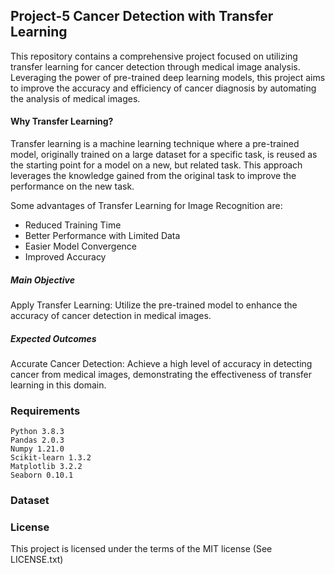 ## Project-5 Cancer Detection with Transfer Learning

This repository contains a comprehensive project focused on utilizing transfer learning for cancer detection through medical image analysis. Leveraging the power of pre-trained deep learning models, this project aims to improve the accuracy and efficiency of cancer diagnosis by automating the analysis of medical images.

#### Why Transfer Learning?

Transfer learning is a machine learning technique where a pre-trained model, originally trained on a large dataset for a specific task, is reused as the starting point for a model on a new, but related task. This approach leverages the knowledge gained from the original task to improve the performance on the new task.

Some advantages of Transfer Learning for Image Recognition are:
- Reduced Training Time
- Better Performance with Limited Data
- Easier Model Convergence
- Improved Accuracy

##### Main Objective
Apply Transfer Learning: Utilize the pre-trained model to enhance the accuracy of cancer detection in medical images.

##### Expected Outcomes
Accurate Cancer Detection: Achieve a high level of accuracy in detecting cancer from medical images, demonstrating the effectiveness of transfer learning in this domain.


### Requirements 

    Python 3.8.3
    Pandas 2.0.3
    Numpy 1.21.0
    Scikit-learn 1.3.2
    Matplotlib 3.2.2
    Seaborn 0.10.1


### Dataset




### License
This project is licensed under the terms of the MIT license (See LICENSE.txt)
